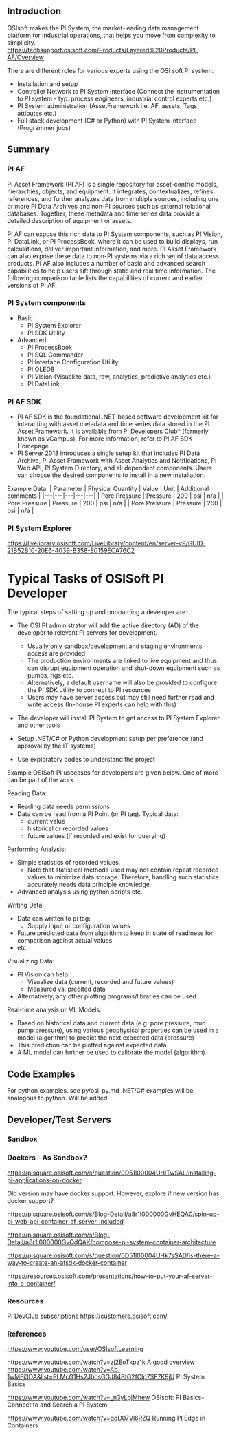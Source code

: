 ## Introduction

OSIsoft makes the PI System, the market-leading data management platform for industrial operations, that helps you move from complexity to simplicity.
https://techsupport.osisoft.com/Products/Layered%20Products/PI-AF/Overview

There are different roles for various experts using the OSI soft PI system:
- Installation and setup
- Controller Network to PI System interface (Connect the instrumentation to PI system - typ. process engineers, industrial control experts etc.)
- PI System administration (AssetFramework i.e. AF, assets, Tags, attibutes etc.)
- Full stack development (C# or Python) with PI System interface (Programmer jobs)

## Summary

### PI AF

PI Asset Framework (PI AF) is a single repository for asset-centric models, hierarchies, objects, and equipment. It integrates, contextualizes, refines, references, and further analyzes data from multiple sources, including one or more PI Data Archives and non-PI sources such as external relational databases. Together, these metadata and time series data provide a detailed description of equipment or assets.

PI AF can expose this rich data to PI System components, such as PI VIsion, PI DataLink, or PI ProcessBook, where it can be used to build displays, run calculations, deliver important information, and more. PI Asset Framework can also expose these data to non-PI systems via a rich set of data access products. PI AF also includes a number of basic and advanced search capabilities to help users sift through static and real time information. The following comparison table lists the capabilities of current and earlier versions of PI AF.

### PI System components

- Basic
    - PI System Explorer
    - PI SDK Utility
- Advanced
    - PI ProcessBook
    - PI SQL Commander
    - PI Interface Configuration Utility
    - PI OLEDB
    - PI VIsion (Visualize data, raw, analytics, predictive analytics etc.)
    - PI DataLink

### PI AF SDK

- PI AF SDK is the foundational .NET-based software development kit for interacting with asset metadata and time series data stored in the PI Asset Framework. It is available from PI Developers Club* (formerly known as vCampus). For more information, refer to PI AF SDK Homepage.
- PI Server 2018 introduces a single setup kit that includes PI Data Archive, PI Asset Framework with Asset Analytics and Notifications, PI Web API, PI System Directory, and all dependent components. Users can choose the desired components to install in a new installation.

Example Data:
| Parameter |   Physical Quantity |  Value |  Unit |   Additional comments |
|---|---|---|---|---|
| Pore Pressure | Pressure  | 200 | psi | n/a | 
| Pore Pressure | Pressure  | 200 | psi | n/a | 
| Pore Pressure | Pressure  | 200 | psi | n/a | 

### PI System Explorer

https://livelibrary.osisoft.com/LiveLibrary/content/en/server-v9/GUID-21B52B10-20E6-4039-B358-E0159ECA76C2


# Typical Tasks of OSISoft PI Developer

The typical steps of setting up and onboarding a developer are:
- The OSI PI administrator will add the active directory (AD) of the developer to relevant PI servers for development.
    - Usually only sandbox/development and staging environments access are provided
    - The production environments are linked to live equipment and thus can disrupt equipment operation and shut-down equipment such as pumps, rigs etc.
    - Alternatively, a default username will also be provided to configure the PI SDK utility to connect to PI resources
    - Users may have server access but may still need further read and write access (In-house PI experts can help with this)

- The developer will install PI System to get access to PI System Explorer and other tools
- Setup .NET/C# or Python development setup per preference (and approval by the IT systems)
- Use exploratory codes to understand the project

Example OSISoft PI usecases for developers are given below. One of more can be part of the work.

Reading Data:
- Reading data needs permissions
- Data can be read from a PI Point (or PI tag). Typical data:
    - current value
    - historical or recorded values
    - future values (if recorded and exist for querying)

Performing Analysis:
- Simple statistics of recorded values. 
    - Note that statistical methods used may not contain repeat recorded values to minimize data storage. Therefore, handling such statistics accurately needs data principle knowledge 
- Advanced analysis using python scripts etc.

Writing Data:
- Data can written to pi tag:
    - Supply input or configuration values
- Future predicted data from algorithm to keep in state of readiness for comparison against actual values
- etc.

Visualizing Data:
- PI Vision can help:
    - Visualize data (current, recorded and future values)
    - Measured vs. predited data
- Alternatively, any other plotting programs/libraries can be used

Real-time analysis or ML Models:
- Based on historical data and current data (e.g. pore pressure, mud pump pressure), using various geophysical properties can be used in a model (algorithm) to predict the next expected data (pressure)
- This prediction can be plotted against expected data
- A ML model can further be used to calibrate the model (algorithm)

## Code Examples

For python examples, see py/osi_py.md
.NET/C# examples will be analogous to python. Will be added.

## Developer/Test Servers

### Sandbox


### Dockers - As Sandbox?

https://pisquare.osisoft.com/s/question/0D51I00004UHlTwSAL/installing-pi-applications-on-docker

Old version may have docker support. However, explore if new version has docker support?

https://pisquare.osisoft.com/s/Blog-Detail/a8r1I000000GvHEQA0/spin-up-pi-web-api-container-af-server-included

https://pisquare.osisoft.com/s/Blog-Detail/a8r1I000000GvQdQAK/compose-pi-system-container-architecture

https://pisquare.osisoft.com/s/question/0D51I00004UHk7sSAD/is-there-a-way-to-create-an-afsdk-docker-container

https://resources.osisoft.com/presentations/how-to-put-your-af-server-into-a-container/

### Resources

PI DevClub subscriptions
https://customers.osisoft.com/

### References

https://www.youtube.com/user/OSIsoftLearning

https://www.youtube.com/watch?v=zj2EoTkpz1k A good overview
https://www.youtube.com/watch?v=Ab-1wMFj3DA&list=PLMcG1Hs2JbcsGGJ84BtG2fClp7SF7K9jU PI System Basics

https://www.youtube.com/watch?v=_n3yLpjMhew    OSIsoft: PI Basics- Connect to and Search a PI System

https://www.youtube.com/watch?v=qqD07Vl6RZQ Running PI Edge in Containers

